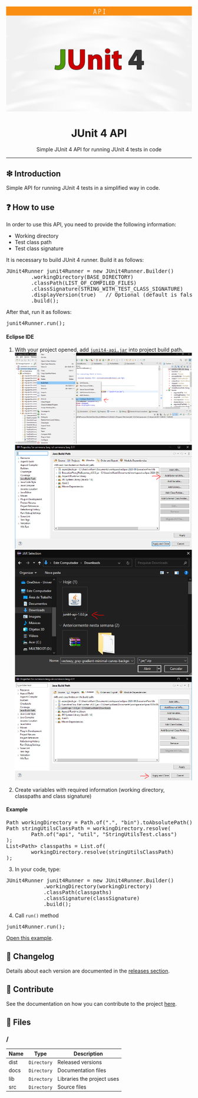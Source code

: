 ![](https://raw.githubusercontent.com/williamniemiec/junit4-api/master/docs/img/logo/logo.jpg?raw=true)

<h1 align='center'>JUnit 4 API</h1>

<p align='center'>Simple JUnit 4 API for running JUnit 4 tests in code</p>

<hr />

## ❇ Introduction
Simple API for running JUnit 4 tests in a simplified way in code.

## ❓ How to use
In order to use this API, you need to provide the following information:
* Working directory
* Test class path
* Test class signature

It is necessary to build JUnit 4 runner. Build it as follows:
<pre>
JUnit4Runner junit4Runner = new JUnit4Runner.Builder()
		.workingDirectory(BASE_DIRECTORY)
		.classPath(LIST_OF_COMPILED_FILES)
		.classSignature(STRING_WITH_TEST_CLASS_SIGNATURE)
		.displayVersion(true)	// Optional (default is false)
		.build();
</pre>

After that, run it as follows:
<pre>
junit4Runner.run();
</pre>

#### Eclipse IDE
1) With your project opened, add [`junit4-api.jar`](https://github.com/williamniemiec/junit4-api/releases/) into project build path.
![step1](https://raw.githubusercontent.com/williamniemiec/junit4-api/master/docs/img/how-to-use/step1.png?raw=true)
![step2](https://raw.githubusercontent.com/williamniemiec/junit4-api/master/docs/img/how-to-use/step2.png?raw=true)
![step3](https://raw.githubusercontent.com/williamniemiec/junit4-api/master/docs/img/how-to-use/step3.png?raw=true)
![step4](https://raw.githubusercontent.com/williamniemiec/junit4-api/master/docs/img/how-to-use/step4.png?raw=true)

2) Create variables with required information (working directory, classpaths and class signature)

#### Example
<pre>
Path workingDirectory = Path.of(".", "bin").toAbsolutePath().normalize();
Path stringUtilsClassPath = workingDirectory.resolve(
		Path.of("api", "util", "StringUtilsTest.class")
);
List&lt;Path> classpaths = List.of(
		workingDirectory.resolve(stringUtilsClassPath)
);
</pre>

3) In your code, type:
<pre>
JUnit4Runner junit4Runner = new JUnit4Runner.Builder()
			.workingDirectory(workingDirectory)
			.classPath(classpaths)
			.classSignature(classSignature)
			.build();
</pre>

4) Call `run()` method
<pre>
junit4Runner.run();
</pre>

[Open this example](https://github.com/williamniemiec/junit4-api/blob/master/tests/api/junit4/JUnit4RunnerTest.java).


## 🚩 Changelog
Details about each version are documented in the [releases section](https://github.com/williamniemiec/junit4-api/releases).

## 🤝 Contribute
See the documentation on how you can contribute to the project [here](https://github.com/williamniemiec/junit4-api/blob/master/CONTRIBUTING.md).

## 📁 Files
### /
|        Name 	|Type|Description|
|----------------|-------------------------------|-----------------------------|
|dist |`Directory`|Released versions|
|docs |`Directory`|Documentation files|
|lib   |`Directory`|Libraries the project uses   |
|src     |`Directory`| Source files |
